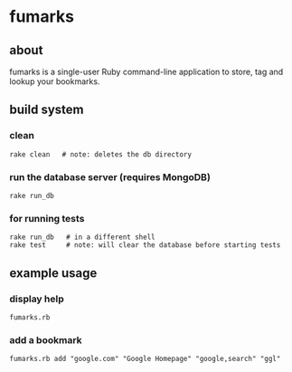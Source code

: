 # fumarks

## about

fumarks is a single-user Ruby command-line application to store, tag
and lookup your bookmarks.

## build system

### clean

```
rake clean   # note: deletes the db directory
```

### run the database server (requires MongoDB)
```
rake run_db
```

### for running tests
```
rake run_db   # in a different shell
rake test     # note: will clear the database before starting tests
```

## example usage

### display help

```
fumarks.rb
```

### add a bookmark

```
fumarks.rb add "google.com" "Google Homepage" "google,search" "ggl"
```
